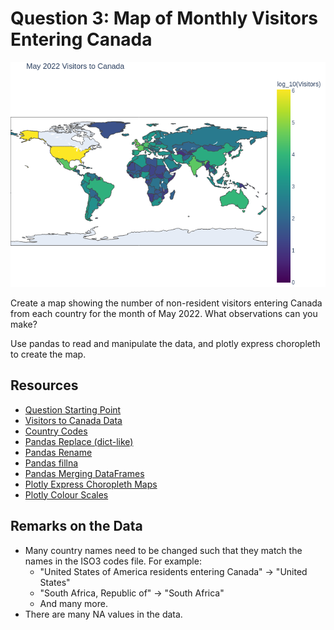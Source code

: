 # Question 3: Map of Monthly Visitors Entering Canada

![Map of Monthly Visitors Entering Canada](../../solutions/3/canada_visitors_map.png)

Create a map showing the number of non-resident visitors entering Canada from each country for the month of May 2022. What observations can you make?

Use pandas to read and manipulate the data, and plotly express choropleth to create the map.

## Resources

- [Question Starting Point](canada_visitors_map.py)
- [Visitors to Canada Data](../../data/Canada_visitors.csv)
- [Country Codes](../../data/countries_codes.csv)
- [Pandas Replace (dict-like)](https://pandas.pydata.org/docs/reference/api/pandas.DataFrame.replace.html)
- [Pandas Rename](https://pandas.pydata.org/docs/reference/api/pandas.DataFrame.rename.html)
- [Pandas fillna](https://pandas.pydata.org/docs/reference/api/pandas.DataFrame.fillna.html)
- [Pandas Merging DataFrames](https://pandas.pydata.org/docs/reference/api/pandas.DataFrame.merge.html)
- [Plotly Express Choropleth Maps](https://plotly.com/python/choropleth-maps/)
- [Plotly Colour Scales](https://plotly.com/python/builtin-colorscales/)

## Remarks on the Data

- Many country names need to be changed such that they match the names in the ISO3 codes file. For example:
  - "United States of America residents entering Canada" -> "United States"
  - "South Africa, Republic of" -> "South Africa"
  - And many more.
- There are many NA values in the data.
